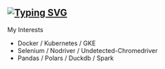 ## [![Typing SVG](https://readme-typing-svg.demolab.com?font=Fira+Code&weight=300&pause=1000&color=50E8F7&width=435&lines=Software+Engineer;Data+Engineer;Site+Reliability+%2F+Cloud+Engineer;Wanna-be+Security+Engineer)](https://git.io/typing-svg)

My Interests

- Docker / Kubernetes / GKE
- Selenium / Nodriver / Undetected-Chromedriver
- Pandas / Polars / Duckdb / Spark

<!--
**fafnirZ/fafnirZ** is a ✨ _special_ ✨ repository because its `README.md` (this file) appears on your GitHub profile.

Here are some ideas to get you started:

- 🔭 I’m currently working on ...
- 🌱 I’m currently learning ...
- 👯 I’m looking to collaborate on ...
- 🤔 I’m looking for help with ...
- 💬 Ask me about ...
- 📫 How to reach me: ...
- 😄 Pronouns: ...
- ⚡ Fun fact: ...
-->
